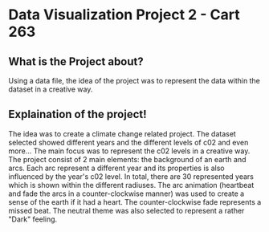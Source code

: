 # Data Visualization Project 2 - Cart 263

## What is the Project about?
Using a data file, the idea of the project was to represent the data within the dataset in a creative way.

## Explaination of the project!
The idea was to create a climate change related project. The dataset selected showed different years and the different levels of c02 and even more... The main focus was to represent the c02 levels in a creative way. The project consist of 2 main elements: the background of an earth and arcs. Each arc represent a different year and its properties is also influenced by the year's c02 level. In total, there are 30 represented years which is shown within the different radiuses. The arc animation (heartbeat and fade the arcs in a counter-clockwise manner) was used to create a sense of the earth if it had a heart. The counter-clockwise fade represents a missed beat. The neutral theme was also selected to represent a rather "Dark" feeling.

